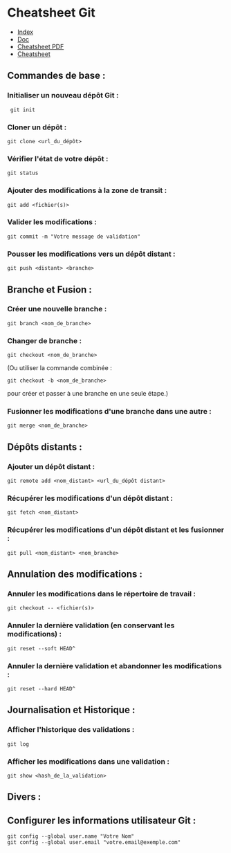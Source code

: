 # Cheatsheet Git

- [Index](/Readme.md)
- [Doc](https://git-scm.com/docs)
- [Cheatsheet PDF](https://training.github.com/downloads/fr/github-git-cheat-sheet.pdf)
- [Cheatsheet](https://training.github.com/downloads/fr/github-git-cheat-sheet/)

## Commandes de base :

### Initialiser un nouveau dépôt Git :

     git init

### Cloner un dépôt :

    git clone <url_du_dépôt>

### Vérifier l'état de votre dépôt :

    git status

### Ajouter des modifications à la zone de transit :

    git add <fichier(s)>

### Valider les modifications :

    git commit -m "Votre message de validation"

### Pousser les modifications vers un dépôt distant :

    git push <distant> <branche>

## Branche et Fusion :

### Créer une nouvelle branche :

    git branch <nom_de_branche>

### Changer de branche :

    git checkout <nom_de_branche>

(Ou utiliser la commande combinée :

    git checkout -b <nom_de_branche>

pour créer et passer à une branche en une seule étape.)

### Fusionner les modifications d'une branche dans une autre :

    git merge <nom_de_branche>

## Dépôts distants :

### Ajouter un dépôt distant :

    git remote add <nom_distant> <url_du_dépôt distant>

### Récupérer les modifications d'un dépôt distant :

    git fetch <nom_distant>

### Récupérer les modifications d'un dépôt distant et les fusionner :

    git pull <nom_distant> <nom_branche>

## Annulation des modifications :

### Annuler les modifications dans le répertoire de travail :

    git checkout -- <fichier(s)>

### Annuler la dernière validation (en conservant les modifications) :

    git reset --soft HEAD^

### Annuler la dernière validation et abandonner les modifications :

    git reset --hard HEAD^

## Journalisation et Historique :

### Afficher l'historique des validations :

    git log

### Afficher les modifications dans une validation :

    git show <hash_de_la_validation>

## Divers :

## Configurer les informations utilisateur Git :

    git config --global user.name "Votre Nom"
    git config --global user.email "votre.email@exemple.com"
